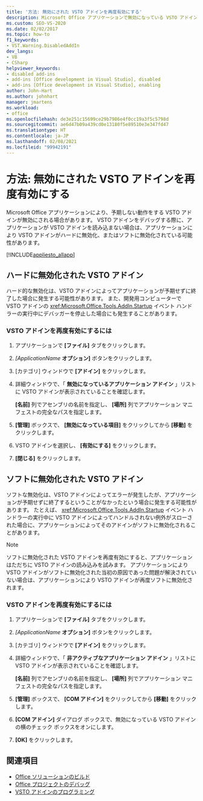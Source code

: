 ```yaml
---
title: '方法: 無効にされた VSTO アドインを再度有効にする'
description: Microsoft Office アプリケーションで無効になっている VSTO アドインを Visual Studio を使用して再度有効にする方法について説明します。
ms.custom: SEO-VS-2020
ms.date: 02/02/2017
ms.topic: how-to
f1_keywords:
- VST.Warning.DisabledAddIn
dev_langs:
- VB
- CSharp
helpviewer_keywords:
- disabled add-ins
- add-ins [Office development in Visual Studio], disabled
- add-ins [Office development in Visual Studio], enabling
author: John-Hart
ms.author: johnhart
manager: jmartens
ms.workload:
- office
ms.openlocfilehash: de3e251c15699ce29b7986e4f0cc19a3f5c5798d
ms.sourcegitcommit: ae6d47b09a439cd0e13180f5e89510e3e347fd47
ms.translationtype: HT
ms.contentlocale: ja-JP
ms.lasthandoff: 02/08/2021
ms.locfileid: "99942191"
---
```

# <a name="how-to-re-enable-a-vsto-add-in-that-has-been-disabled"></a>方法: 無効にされた VSTO アドインを再度有効にする
  Microsoft Office アプリケーションにより、予期しない動作をする VSTO アドインが無効にされる場合があります。 VSTO アドインをデバッグする際に、アプリケーションが VSTO アドインを読み込まない場合は、アプリケーションにより VSTO アドインがハードに無効化、またはソフトに無効化されている可能性があります。

 [!INCLUDE[appliesto_allapp](../vsto/includes/appliesto-allapp-md.md)]

## <a name="hard-disabled-vsto-add-ins"></a>ハードに無効化された VSTO アドイン
 ハード的な無効化は、VSTO アドインによってアプリケーションが予期せずに終了した場合に発生する可能性があります。 また、開発用コンピューターで VSTO アドインの <xref:Microsoft.Office.Tools.AddIn.Startup> イベント ハンドラーの実行中にデバッガーを停止した場合にも発生することがあります。

### <a name="to-re-enable-a-vsto-add-in"></a>VSTO アドインを再度有効にするには

1. アプリケーションで **[ファイル]** タブをクリックします。

2. *[ApplicationName* **オプション]** ボタンをクリックします。

3. [カテゴリ] ウィンドウで **[アドイン]** をクリックします。

4. 詳細ウィンドウで、「 **無効になっているアプリケーション アドイン** 」リストに VSTO アドインが表示されていることを確認します。

     **[名前]** 列でアセンブリの名前を指定し、 **[場所]** 列でアプリケーション マニフェストの完全なパスを指定します。

5. **[管理]** ボックスで、 **[無効になっている項目]** をクリックしてから **[移動]** をクリックします。

6. VSTO アドインを選択し、 **[有効にする]** をクリックします。

7. **[閉じる]** をクリックします。

## <a name="soft-disabled-vsto-add-ins"></a>ソフトに無効化された VSTO アドイン
 ソフトな無効化は、VSTO アドインによってエラーが発生したが、アプリケーションが予期せずに終了するということがなかったという場合に発生する可能性があります。 たとえば、 <xref:Microsoft.Office.Tools.AddIn.Startup> イベント ハンドラーの実行中に VSTO アドインによってハンドルされない例外がスローされた場合に、アプリケーションによってそのアドインがソフトに無効化されることがあります。

> [!NOTE]
> ソフトに無効化された VSTO アドインを再度有効にすると、アプリケーションはただちに VSTO アドインの読み込みを試みます。 アプリケーションにより VSTO アドインがソフトに無効化された当初の原因であった問題が解決されていない場合は、アプリケーションにより VSTO アドインが再度ソフトに無効化されます。

### <a name="to-re-enable-a-vsto-add-in"></a>VSTO アドインを再度有効にするには

1. アプリケーションで **[ファイル]** タブをクリックします。

2. *[ApplicationName* **オプション]** ボタンをクリックします。

3. [カテゴリ] ウィンドウで **[アドイン]** をクリックします。

4. 詳細ウィンドウで、「 **非アクティブなアプリケーション アドイン** 」リストに VSTO アドインが表示されていることを確認します。

     **[名前]** 列でアセンブリの名前を指定し、 **[場所]** 列でアプリケーション マニフェストの完全なパスを指定します。

5. **[管理]** ボックスで、 **[COM アドイン]** をクリックしてから **[移動]** をクリックします。

6. **[COM アドイン]** ダイアログ ボックスで、無効になっている VSTO アドインの横のチェック ボックスをオンにします。

7. **[OK]** をクリックします。

## <a name="see-also"></a>関連項目
- [Office ソリューションのビルド](../vsto/building-office-solutions.md)
- [Office プロジェクトのデバッグ](../vsto/debugging-office-projects.md)
- [VSTO アドインのプログラミング](../vsto/programming-vsto-add-ins.md)
